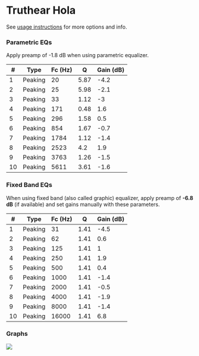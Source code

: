 # Truthear Hola
See [usage instructions](https://github.com/jaakkopasanen/AutoEq#usage) for more options and info.

### Parametric EQs
Apply preamp of -1.8 dB when using parametric equalizer.

|   # | Type    |   Fc (Hz) |    Q |   Gain (dB) |
|-----|---------|-----------|------|-------------|
|   1 | Peaking |        20 | 5.87 |        -4.2 |
|   2 | Peaking |        25 | 5.98 |        -2.1 |
|   3 | Peaking |        33 | 1.12 |        -3   |
|   4 | Peaking |       171 | 0.48 |         1.6 |
|   5 | Peaking |       296 | 1.58 |         0.5 |
|   6 | Peaking |       854 | 1.67 |        -0.7 |
|   7 | Peaking |      1784 | 1.12 |        -1.4 |
|   8 | Peaking |      2523 | 4.2  |         1.9 |
|   9 | Peaking |      3763 | 1.26 |        -1.5 |
|  10 | Peaking |      5611 | 3.61 |        -1.6 |

### Fixed Band EQs
When using fixed band (also called graphic) equalizer, apply preamp of **-6.8 dB** (if available) and set gains manually with these parameters.

|   # | Type    |   Fc (Hz) |    Q |   Gain (dB) |
|-----|---------|-----------|------|-------------|
|   1 | Peaking |        31 | 1.41 |        -4.5 |
|   2 | Peaking |        62 | 1.41 |         0.6 |
|   3 | Peaking |       125 | 1.41 |         1   |
|   4 | Peaking |       250 | 1.41 |         1.9 |
|   5 | Peaking |       500 | 1.41 |         0.4 |
|   6 | Peaking |      1000 | 1.41 |        -1.4 |
|   7 | Peaking |      2000 | 1.41 |        -0.5 |
|   8 | Peaking |      4000 | 1.41 |        -1.9 |
|   9 | Peaking |      8000 | 1.41 |        -1.4 |
|  10 | Peaking |     16000 | 1.41 |         6.8 |

### Graphs
![](./Truthear%20Hola.png)
